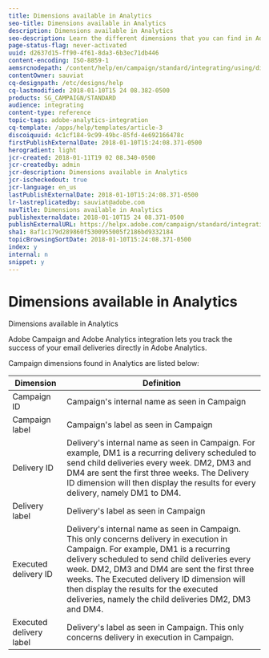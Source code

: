 ```yaml
---
title: Dimensions available in Analytics
seo-title: Dimensions available in Analytics
description: Dimensions available in Analytics
seo-description: Learn the different dimensions that you can find in Adobe Analytics to start tracking your email deliveries from Adobe Campaign.
page-status-flag: never-activated
uuid: d2637d15-ff90-4f61-8da3-6b3ec71db446
content-encoding: ISO-8859-1
aemsrcnodepath: /content/help/en/campaign/standard/integrating/using/dimensions-available-in-analytics
contentOwner: sauviat
cq-designpath: /etc/designs/help
cq-lastmodified: 2018-01-10T15 24 08.382-0500
products: SG_CAMPAIGN/STANDARD
audience: integrating
content-type: reference
topic-tags: adobe-analytics-integration
cq-template: /apps/help/templates/article-3
discoiquuid: 4c1cf184-9c99-49bc-85fd-4e692166478c
firstPublishExternalDate: 2018-01-10T15:24:08.371-0500
herogradient: light
jcr-created: 2018-01-11T19 02 08.340-0500
jcr-createdby: admin
jcr-description: Dimensions available in Analytics
jcr-ischeckedout: true
jcr-language: en_us
lastPublishExternalDate: 2018-01-10T15:24:08.371-0500
lr-lastreplicatedby: sauviat@adobe.com
navTitle: Dimensions available in Analytics
publishexternaldate: 2018-01-10T15 24 08.371-0500
publishExternalURL: https://helpx.adobe.com/campaign/standard/integrating/using/dimensions-available-in-analytics.html
sha1: 8af1c179d289860f5300955005f2186bd9332184
topicBrowsingSortDate: 2018-01-10T15:24:08.371-0500
index: y
internal: n
snippet: y
---
```


# Dimensions available in Analytics

Dimensions available in Analytics

Adobe Campaign and Adobe Analytics integration lets you track the success of your email deliveries directly in Adobe Analytics.

Campaign dimensions found in Analytics are listed below:

|  Dimension  | Definition  |
|---|---|
|  Campaign ID  | Campaign's internal name as seen in Campaign  |
|  Campaign label  | Campaign's label as seen in Campaign  |
|  Delivery ID  | Delivery's internal name as seen in Campaign. For example, DM1 is a recurring delivery scheduled to send child deliveries every week. DM2, DM3 and DM4 are sent the first three weeks. The Delivery ID dimension will then display the results for every delivery, namely DM1 to DM4.  |
|  Delivery label  | Delivery's label as seen in Campaign  |
|  Executed delivery ID  | Delivery's internal name as seen in Campaign. This only concerns delivery in execution in Campaign. For example, DM1 is a recurring delivery scheduled to send child deliveries every week. DM2, DM3 and DM4 are sent the first three weeks. The Executed delivery ID dimension will then display the results for the executed deliveries, namely the child deliveries DM2, DM3 and DM4.  |
|  Executed delivery label  | Delivery's label as seen in Campaign. This only concerns delivery in execution in Campaign.  |

